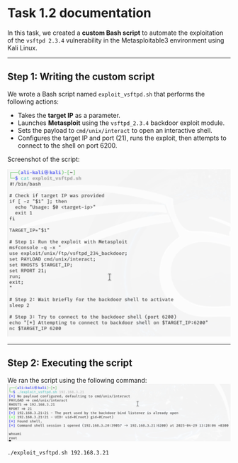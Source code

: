 # Task 1.2 documentation

In this task, we created a **custom Bash script** to automate the exploitation of the `vsftpd 2.3.4` vulnerability in the Metasploitable3 environment using Kali Linux.

---

## Step 1: Writing the custom script

We wrote a Bash script named `exploit_vsftpd.sh` that performs the following actions:

- Takes the **target IP** as a parameter.
- Launches **Metasploit** using the `vsftpd_2.3.4` backdoor exploit module.
- Sets the payload to `cmd/unix/interact` to open an interactive shell.
- Configures the target IP and port (21), runs the exploit, then attempts to connect to the shell on port 6200.

Screenshot of the script:

![Step 1 – Custom script content](./Task2ScreenshotsAndCustomScript/Step1CustomScript.png)

---

## Step 2: Executing the script

We ran the script using the following command:
![Step 2 – Script execution result](./Task2ScreenshotsAndCustomScript/Step2CompromiseUsingScript.png)
```bash
./exploit_vsftpd.sh 192.168.3.21
```
